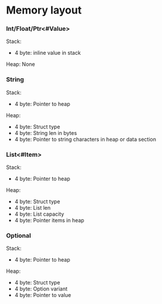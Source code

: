 # Memory layout

### Int/Float/Ptr<#Value>

Stack:
- 4 byte: inline value in stack

Heap: None

### String

Stack:
- 4 byte: Pointer to heap

Heap:
- 4 byte: Struct type
- 4 byte: String len in bytes
- 4 byte: Pointer to string characters in heap or data section

### List<#Item>

Stack:
- 4 byte: Pointer to heap

Heap:
- 4 byte: Struct type
- 4 byte: List len
- 4 byte: List capacity
- 4 byte: Pointer items in heap

### Optional

Stack:
- 4 byte: Pointer to heap

Heap:
- 4 byte: Struct type
- 4 byte: Option variant
- 4 byte: Pointer to value
